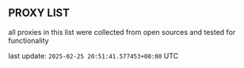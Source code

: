 ## PROXY LIST

all proxies in this list were collected from open sources and tested for functionality

last update: `2025-02-25 20:51:41.577453+00:00` UTC
